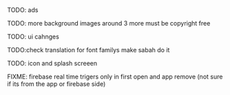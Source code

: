


TODO: ads


TODO: more background images around 3 more must be copyright free

TODO: ui cahnges  

TODO:check translation  for font familys make sabah do it


TODO: icon and splash screeen  

FIXME: firebase real time trigers only in first open and app remove  (not sure if its from the app or firebase side)
